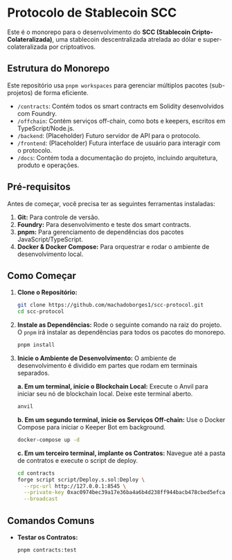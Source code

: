 # Protocolo de Stablecoin SCC

Este é o monorepo para o desenvolvimento do **SCC (Stablecoin Cripto-Colateralizada)**, uma stablecoin descentralizada atrelada ao dólar e super-colateralizada por criptoativos.

## Estrutura do Monorepo

Este repositório usa `pnpm workspaces` para gerenciar múltiplos pacotes (sub-projetos) de forma eficiente.

- `/contracts`: Contém todos os smart contracts em Solidity desenvolvidos com Foundry.
- `/offchain`: Contém serviços off-chain, como bots e keepers, escritos em TypeScript/Node.js.
- `/backend`: (Placeholder) Futuro servidor de API para o protocolo.
- `/frontend`: (Placeholder) Futura interface de usuário para interagir com o protocolo.
- `/docs`: Contém toda a documentação do projeto, incluindo arquitetura, produto e operações.

## Pré-requisitos

Antes de começar, você precisa ter as seguintes ferramentas instaladas:

1.  **Git:** Para controle de versão.
2.  **Foundry:** Para desenvolvimento e teste dos smart contracts.
3.  **pnpm:** Para gerenciamento de dependências dos pacotes JavaScript/TypeScript.
4.  **Docker & Docker Compose:** Para orquestrar e rodar o ambiente de desenvolvimento local.

## Como Começar

1.  **Clone o Repositório:**
    ```bash
    git clone https://github.com/machadoborges1/scc-protocol.git
    cd scc-protocol
    ```

2.  **Instale as Dependências:**
    Rode o seguinte comando na raiz do projeto. O `pnpm` irá instalar as dependências para todos os pacotes do monorepo.
    ```bash
    pnpm install
    ```

3.  **Inicie o Ambiente de Desenvolvimento:**
    O ambiente de desenvolvimento é dividido em partes que rodam em terminais separados.

    **a. Em um terminal, inicie o Blockchain Local:**
    Execute o Anvil para iniciar seu nó de blockchain local. Deixe este terminal aberto.
    ```bash
    anvil
    ```

    **b. Em um segundo terminal, inicie os Serviços Off-chain:**
    Use o Docker Compose para iniciar o Keeper Bot em background.
    ```bash
    docker-compose up -d
    ```

    **c. Em um terceiro terminal, implante os Contratos:**
    Navegue até a pasta de contratos e execute o script de deploy.
    ```bash
    cd contracts
    forge script script/Deploy.s.sol:Deploy \
      --rpc-url http://127.0.0.1:8545 \
      --private-key 0xac0974bec39a17e36ba4a6b4d238ff944bacb478cbed5efcae784d7bf4f2ff80 \
      --broadcast
    ```


## Comandos Comuns

- **Testar os Contratos:**
  ```bash
  pnpm contracts:test
  ```
